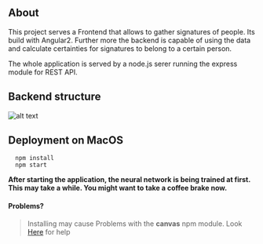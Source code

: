 ## About
This project serves a Frontend that allows to gather signatures of people. Its build with Angular2. Further more the backend is capable of using
the data and calculate certainties for signatures to belong to a certain person.

The whole application is served by a node.js serer running the express module for REST API.

## Backend structure
![alt text](assets/structure.png)

## Deployment on MacOS

```
  npm install
  npm start
```
**After starting the application, the neural network is being trained at first. This may take a while. You might want to take a coffee brake now.**

#### Problems?
> Installing may cause Problems with the **canvas** npm module. Look [Here](https://github.com/Automattic/node-canvas/wiki/Installation---OSX) for help

